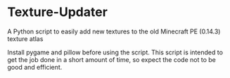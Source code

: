 # Texture-Updater

A Python script to easily add new textures to the old Minecraft PE (0.14.3) texture atlas

Install pygame and pillow before using the script.
This script is intended to get the job done in a short amount of time, so expect the code not to be good and efficient.

